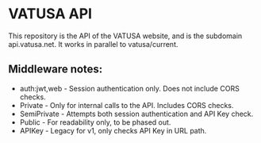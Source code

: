 # VATUSA API
This repository is the API of the VATUSA website, and is the subdomain api.vatusa.net. It works in parallel to vatusa/current.


Middleware notes:
-----
- auth:jwt,web - Session authentication only. Does not include CORS checks.
- Private - Only for internal calls to the API. Includes CORS checks.
- SemiPrivate - Attempts both session authentication and API Key check.
- Public - For readability only, to be phased out.
- APIKey - Legacy for v1, only checks API Key in URL path.
